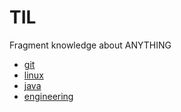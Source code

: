 # TIL

Fragment knowledge about ANYTHING



* [git](./git)
* [linux](./linux)
* [java](./java)
* [engineering](./engineering)
